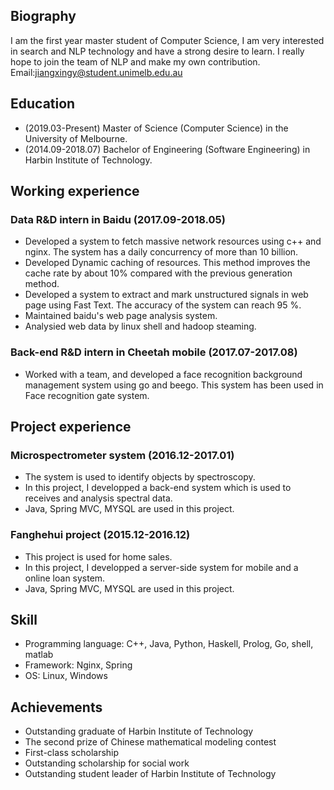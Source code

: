 
## Biography

I am the first year master student of Computer Science, I am very interested in search and NLP technology and have a strong desire to learn. I really hope to join the team of NLP and make my own contribution.
<br>
Email:jiangxingy@student.unimelb.edu.au<br>


## Education
* (2019.03-Present) Master of Science (Computer Science) in the University of Melbourne.<br>
* (2014.09-2018.07) Bachelor of Engineering (Software Engineering) in Harbin Institute of Technology.<br>


## Working experience

### Data R&D intern in Baidu (2017.09-2018.05)

* Developed a system to fetch massive network resources using c++ and nginx. The system has a daily concurrency of more than 10 billion. 
* Developed Dynamic caching of resources. This method improves the cache rate by about 10% compared with the previous generation method.
* Developed a system to extract and mark unstructured signals in web page using Fast Text. The accuracy of the system can reach 95 %.
* Maintained baidu's web page analysis system.
* Analysied web data by linux shell and hadoop steaming.

### Back-end R&D intern in Cheetah mobile (2017.07-2017.08)

* Worked with a team, and developed a face recognition background management system using go and beego. This system has been used in Face recognition gate system.

## Project experience

### Microspectrometer system (2016.12-2017.01)

* The system is used to identify objects by spectroscopy.<br>
* In this project, I developped a back-end system which is used to receives and analysis spectral data.<br>
* Java, Spring MVC, MYSQL are used in this project.

### Fanghehui project (2015.12-2016.12)

* This project is used for home sales.<br> 
* In this project, I developped a server-side system for mobile and a online loan system. <br>
* Java, Spring MVC, MYSQL are used in this project.

## Skill

* Programming language: C++, Java, Python, Haskell, Prolog, Go, shell, matlab
* Framework: Nginx, Spring
* OS: Linux, Windows

## Achievements

* Outstanding graduate of Harbin Institute of Technology
* The second prize of Chinese mathematical modeling contest
* First-class scholarship
* Outstanding scholarship for social work
* Outstanding student leader of Harbin Institute of Technology
